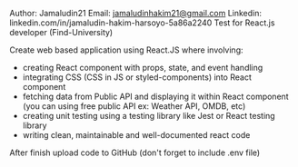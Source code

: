 Author: Jamaludin21
Email: jamaludinhakim21@gmail.com
Linkedin: linkedin.com/in/jamaludin-hakim-harsoyo-5a86a2240
Test for React.js developer (Find-University)

Create web based application using React.JS
where involving:

- creating React component with props, state, and event handling
- integrating CSS (CSS in JS or styled-components) into React component
- fetching data from Public API and displaying it within React component (you can using free public
  API ex: Weather API, OMDB, etc)
- creating unit testing using a testing library like Jest or React testing library
- writing clean, maintainable and well-documented react code

After finish upload code to GitHub (don't forget to include .env file)
